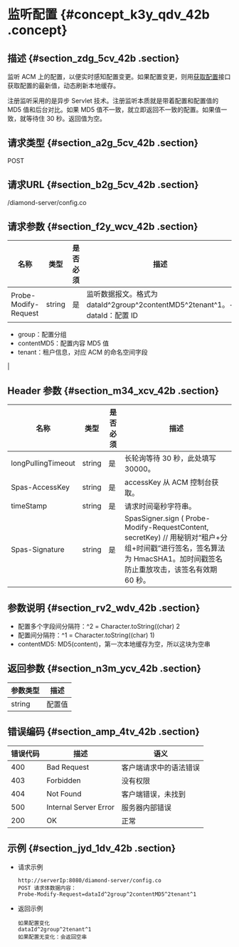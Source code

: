 # 监听配置 {#concept_k3y_qdv_42b .concept}

## 描述 {#section_zdg_5cv_42b .section}

监听 ACM 上的配置，以便实时感知配置变更。如果配置变更，则用[获取配置](https://help.aliyun.com/document_detail/64131.html)接口获取配置的最新值，动态刷新本地缓存。

注册监听采用的是异步 Servlet 技术。注册监听本质就是带着配置和配置值的 MD5 值和后台对比。如果 MD5 值不一致，就立即返回不一致的配置。如果值一致，就等待住 30 秒。返回值为空。

## 请求类型 {#section_a2g_5cv_42b .section}

POST

## 请求URL {#section_b2g_5cv_42b .section}

/diamond-server/config.co

## 请求参数 {#section_f2y_wcv_42b .section}

|名称|类型|是否必须|描述|
|--|--|----|--|
|Probe-Modify-Request|string|是|监听数据报文。格式为 dataId^2group^2contentMD5^2tenant^1。-   dataId：配置 ID
-   group：配置分组
-   contentMD5：配置内容 MD5 值
-   tenant：租户信息，对应 ACM 的命名空间字段

|

## Header 参数 {#section_m34_xcv_42b .section}

|名称|类型|是否必须|描述|
|--|--|----|--|
|longPullingTimeout|string|是|长轮询等待 30 秒，此处填写 30000。|
|Spas-AccessKey|string|是|accessKey 从 ACM 控制台获取。|
|timeStamp|string|是|请求时间毫秒字符串。|
|Spas-Signature|string|是|SpasSigner.sign \( Probe-Modify-RequestContent, secretKey\) // 用秘钥对“租户+分组+时间戳”进行签名，签名算法为 HmacSHA1。加时间戳签名防止重放攻击，该签名有效期 60 秒。|

## 参数说明 {#section_rv2_wdv_42b .section}

-   配置多个字段间分隔符：^2 = Character.toString\(\(char\) 2
-   配置间分隔符：^1 = Character.toString\(\(char\) 1\)
-   contentMD5: MD5\(content\)，第一次本地缓存为空，所以这块为空串

## 返回参数 {#section_n3m_ycv_42b .section}

|参数类型|描述|
|----|--|
|string|配置值|

## 错误编码 {#section_amp_4tv_42b .section}

|错误代码|描述|语义|
|----|--|--|
|400|Bad Request|客户端请求中的语法错误|
|403|Forbidden|没有权限|
|404|Not Found|客户端错误，未找到|
|500|Internal Server Error|服务器内部错误|
|200|OK|正常|

## 示例 {#section_jyd_1dv_42b .section}

-   请求示例

    ```
    http://serverIp:8080/diamond-server/config.co
    POST 请求体数据内容：
    Probe-Modify-Request=dataId^2group^2contentMD5^2tenant^1
    ```

-   返回示例

    ```
    如果配置变化
    dataId^2group^2tenant^1
    如果配置无变化：会返回空串
    ```


